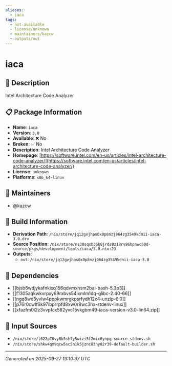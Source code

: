 ```yaml
---
aliases:
  - iaca
tags:
  - not-available
  - license/unknown
  - maintainers/kazcw
  - outputs/out
---
```


# iaca

## 📝 Description

Intel Architecture Code Analyzer

## 📋 Package Information

- **Name**: `iaca`
- **Version**: `3.0`
- **Available**: ❌ No
- **Broken**: ✅ No
- **Description**: Intel Architecture Code Analyzer
- **Homepage**: [https://software.intel.com/en-us/articles/intel-architecture-code-analyzer/](https://software.intel.com/en-us/articles/intel-architecture-code-analyzer/)
- **License**: `unknown`
- **Platforms**: `x86_64-linux`
## 👥 Maintainers

- @kazcw


## 🔧 Build Information

- **Derivation Path**: `/nix/store/jq12gvjhps0x0p8nzj964zg3549kdnii-iaca-3.0.drv`
- **Source Position**: `/nix/store/ns30sqxb36k8jrds8z18rv96bpnwc60d-source/pkgs/development/tools/iaca/3.0.nix:23`
- **Outputs**:
  - `out`:  `/nix/store/jq12gvjhps0x0p8nzj964zg3549kdnii-iaca-3.0`

## 🔗 Dependencies

- [[bjsb6wdjykafnkixq156qdvmxhsm2bai-bash-5.3p3]]
- [[f1305aqkwkvrpxy69rxbvs54ixmlm1dq-glibc-2.40-66]]
- [[ngq8wd5yvlw4pppkwmrgkpsrfydh12x4-unzip-6.0]]
- [[p76r0cwlf6k97ibprrpfd8xw0r8wc3nx-stdenv-linux]]
- [[xfazfm0i2z3vvpfcx582yvc15vkgbm49-iaca-version-v3.0-lin64.zip]]

## 📁 Input Sources

- `/nix/store/l622p70vy8k5sh7y5wizi5f2mic6ynpg-source-stdenv.sh`
- `/nix/store/shkw4qm9qcw5sc5n1k5jznc83ny02r39-default-builder.sh`

---
*Generated on 2025-09-27 13:10:37 UTC*
